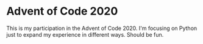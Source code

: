 # Advent of Code 2020

This is my participation in the Advent of Code 2020. I'm focusing on Python just to expand my experience in different ways. Should be fun.